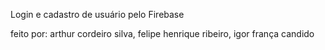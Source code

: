 Login e cadastro de usuário pelo Firebase

feito por: arthur cordeiro silva, felipe henrique ribeiro, igor frança candido
